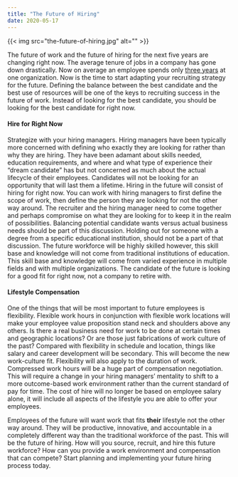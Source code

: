 ```yaml
---
title: "The Future of Hiring"
date: 2020-05-17
---
```

{{< img src="the-future-of-hiring.jpg" alt="" >}}

The future of work and the future of hiring for the next five years are changing right now. The average tenure of jobs in a company has gone down drastically.  Now on average an employee spends only [three years](https://www.thebalancecareers.com/how-long-should-an-employee-stay-at-a-job-2059796) at one organization.  Now is the time to start adapting your recruiting strategy for the future.  Defining the balance between the best candidate and the best use of resources will be one of the keys to recruiting success in the future of work.  Instead of looking for the best candidate, you should be looking for the best candidate for right now.

#### Hire for Right Now
Strategize with your hiring managers.  Hiring managers have been typically more concerned with defining who exactly they are looking for rather than why they are hiring.  They have been adamant about skills needed, education requirements, and where and what type of experience their “dream candidate” has but not concerned as much about the actual lifecycle of their employees.  Candidates will not be looking for an opportunity that will last them a lifetime. Hiring in the future will consist of hiring for right now.  You can work with hiring managers to first define the scope of work, then define the person they are looking for not the other way around.  The recruiter and the hiring manager need to come together and perhaps compromise on what they are looking for to keep it in the realm of possibilities.  Balancing potential candidate wants versus actual business needs should be part of this discussion.  Holding out for someone with a degree from a specific educational institution, should not be a part of that discussion.  The future workforce will be highly skilled however, this skill base and knowledge will not come from traditional institutions of education.  This skill base and knowledge will come from varied experience in multiple fields and with multiple organizations. The candidate of the future is looking for a good fit for right now, not a company to retire with. 

#### Lifestyle Compensation
One of the things that will be most important to future employees is flexibility.  Flexible work hours in conjunction with flexible work locations will make your employee value proposition stand neck and shoulders above any others.  Is there a real business need for work to be done at certain times and geographic locations? Or are those just fabrications of work culture of the past? Compared with flexibility in schedule and location,  things like salary and career development will be secondary.  This will become the new work-culture fit.  Flexibility will also apply to the duration of work.  Compressed work hours will be a huge part of compensation negotiation.  This will require a change in your hiring managers’ mentality to shift to a more outcome-based work environment rather than the current standard of pay for time.  The cost of hire will no longer be based on employee salary alone, it will include all aspects of the lifestyle you are able to offer your employees.
  
Employees of the future will want work that fits **their** lifestyle not the other way around.  They will be productive, innovative, and accountable in a completely different way than the traditional workforce of the past.  This will be the future of hiring.   How will you source, recruit, and hire this future workforce? How can you provide a work environment and compensation that can compete?  Start planning and implementing your future hiring process today.
